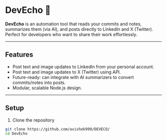 # DevEcho 🚀

**DevEcho** is an automation tool that reads your commits and notes, summarizes them (via AI), and posts directly to LinkedIn and X (Twitter). Perfect for developers who want to share their work effortlessly.

---

## Features

- Post text and image  updates to LinkedIn from your personal account.
- Post text and image updates to X (Twitter) using API.
- Future-ready: can integrate with AI summarizers to convert commits/notes into posts.
- Modular, scalable Node.js design.


---

## Setup

1. Clone the repository
```bash
git clone https://github.com/avishek999/DEVECO/
cd DevEcho
